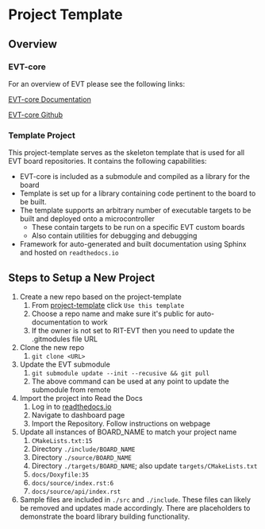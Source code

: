 # Project Template

## Overview

### EVT-core
For an overview of EVT please see the following links:

[EVT-core Documentation](https://evt-core.readthedocs.io/)

[EVT-core Github](https://github.com/RIT-EVT/EVT-core/)

### Template Project

This project-template serves as the skeleton template that is used for
all EVT board repositories.  It contains the following capabilities:

- EVT-core is included as a submodule and compiled as a library for
the board
- Template is set up for a library containing code pertinent to the board 
to be built.
- The template supports an arbitrary number of executable targets to be built
and deployed onto a microcontroller
  - These contain targets to be run on a specific EVT custom boards
  - Also contain utilities for debugging and debugging
- Framework for auto-generated and built documentation using Sphinx and
hosted on `readthedocs.io`

## Steps to Setup a New Project

1) Create a new repo based on the project-template
   1) From [project-template](https://github.com/RIT-EVT/project-template) click `Use this template`
   2) Choose a repo name and make sure it's public for auto-documentation to work
   3) If the owner is not set to RIT-EVT then you need to update the .gitmodules file URL
2) Clone the new repo
   1) `git clone <URL>`
3) Update the EVT submodule
   1) `git submodule update --init --recusive && git pull`
   2) The above command can be used at any point to update the submodule from remote
4) Import the project into Read the Docs
   1) Log in to [readthedocs.io](https://readthedocs.org/)
   2) Navigate to dashboard page
   3) Import the Repository.  Follow instructions on webpage
5) Update all instances of BOARD_NAME to match your project name
   1) `CMakeLists.txt:15`
   2) Directory `./include/BOARD_NAME`
   3) Directory `./source/BOARD_NAME`
   4) Directory `./targets/BOARD_NAME`; also update `targets/CMakeLists.txt`
   5) `docs/Doxyfile:35`
   6) `docs/source/index.rst:6`
   7) `docs/source/api/index.rst`
6) Sample files are included in `./src` and `./include`.  These files can likely be removed and 
updates made accordingly.  There are placeholders to demonstrate the board library building
functionality.

